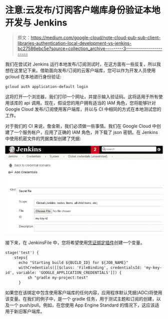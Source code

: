 # 注意:云发布/订阅客户端库身份验证本地开发与 Jenkins

> 原文：<https://medium.com/google-cloud/note-cloud-pub-sub-client-libraries-authentication-local-development-vs-jenkins-bc27586ebc5e?source=collection_archive---------3----------------------->

我们在尝试对 Jenkins 运行本地发布/订阅测试时，在这方面有一些反复，所以我想在这里记下来。借助面向发布/订阅的云客户端库，您可以作为开发人员使用 gcloud 在本地进行身份验证:

```
gcloud auth application-default login
```

这将打开一个浏览器，我们打印一个网址，并提示输入验证码。这将适用于所有使用该库的 api 调用。现在，假设您的用户拥有适当的 IAM 角色，您将能够针对 Google Cloud 发布/订阅使用客户端库，并以与 CI 中相同的方式在本地测试您的工作。

对于我们的 CI 来说，詹金斯，我们必须做一些事情。我们在 Google Cloud 中创建了一个服务帐户，应用了正确的 IAM 角色，并下载了 json 密钥。在 Jenkins 中使用机密文件的凭据类型创建了凭据:

![](img/429dacb637f32dd1a72879a75ad400f7.png)

接下来，在 JenkinsFile 中，您将希望使用[凭证绑定插件](https://jenkins.io/doc/pipeline/steps/credentials-binding)创建一个变量。

```
stage('test') {
    steps{
      echo "Starting build ${BUILD_ID} for ${JOB_NAME}"
      withCredentials([[$class: 'FileBinding', credentialsId: 'my-key-id', variable: 'GOOGLE_APPLICATION_CREDENTIALS']]) {
          sh "gradle my-project:test"
      }
```

如果您在该绑定中包含使用客户端库的任何内容，应用程序默认凭据(ADC)将使用该变量。在我们的例子中，是一个 gradle 任务，用于测试主题和订阅的创建，以及一个 push/pull。例如，在您使用 App Engine Standard 的情况下，这应该适用于新旧客户端库。